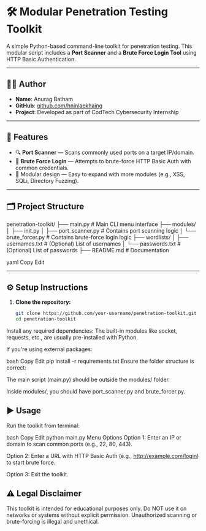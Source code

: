 # 🛠️ Modular Penetration Testing Toolkit

A simple Python-based command-line toolkit for penetration testing. This modular script includes a **Port Scanner** and a **Brute Force Login Tool** using HTTP Basic Authentication.

---

## 👨‍💻 Author

- **Name**: Anurag Batham
- **GitHub**: [github.com/hninlaekhaing](https://github.com/anuragbatham2007)  
- **Project**: Developed as part of CodTech Cybersecurity Internship

---

## 🧩 Features

- 🔍 **Port Scanner** — Scans commonly used ports on a target IP/domain.
- 🔐 **Brute Force Login** — Attempts to brute-force HTTP Basic Auth with common credentials.
- 🧱 Modular design — Easy to expand with more modules (e.g., XSS, SQLi, Directory Fuzzing).

---

## 🗂️ Project Structure

penetration-toolkit/
├── main.py # Main CLI menu interface
├── modules/
│ ├── init.py
│ ├── port_scanner.py # Contains port scanning logic
│ └── brute_forcer.py # Contains brute-force login logic
├── wordlists/
│ ├── usernames.txt # (Optional) List of usernames
│ └── passwords.txt # (Optional) List of passwords
├── README.md # Documentation

yaml
Copy
Edit

---

## ⚙️ Setup Instructions

1. **Clone the repository:**
   ```bash
   git clone https://github.com/your-username/penetration-toolkit.git
   cd penetration-toolkit
Install any required dependencies:
The built-in modules like socket, requests, etc., are usually pre-installed with Python.

If you're using external packages:

bash
Copy
Edit
pip install -r requirements.txt
Ensure the folder structure is correct:

The main script (main.py) should be outside the modules/ folder.

Inside modules/, you should have port_scanner.py and brute_forcer.py.

## ▶️ Usage
Run the toolkit from terminal:

bash
Copy
Edit
python main.py
Menu Options
Option 1: Enter an IP or domain to scan common ports (e.g., 22, 80, 443).

Option 2: Enter a URL with HTTP Basic Auth (e.g., http://example.com/login) to start brute force.

Option 3: Exit the toolkit.

## ⚠️ Legal Disclaimer
This toolkit is intended for educational purposes only. Do NOT use it on networks or systems without explicit permission. Unauthorized scanning or brute-forcing is illegal and unethical.

